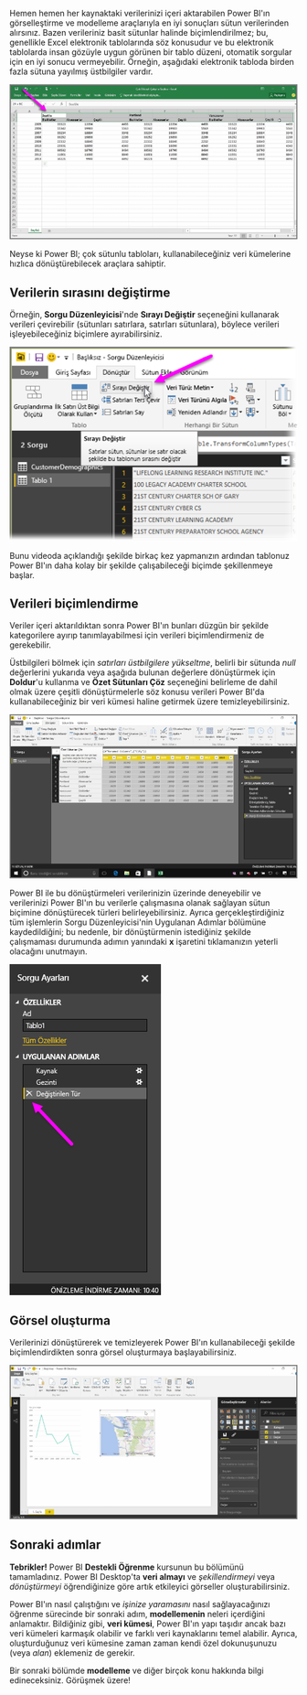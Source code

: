 Hemen hemen her kaynaktaki verilerinizi içeri aktarabilen Power BI'ın görselleştirme ve modelleme araçlarıyla en iyi sonuçları sütun verilerinden alırsınız. Bazen verileriniz basit sütunlar halinde biçimlendirilmez; bu, genellikle Excel elektronik tablolarında söz konusudur ve bu elektronik tablolarda insan gözüyle uygun görünen bir tablo düzeni, otomatik sorgular için en iyi sonucu vermeyebilir. Örneğin, aşağıdaki elektronik tabloda birden fazla sütuna yayılmış üstbilgiler vardır.

![](media/1-5-cleaning-irregular-data/1-5_1.png)

Neyse ki Power BI; çok sütunlu tabloları, kullanabileceğiniz veri kümelerine hızlıca dönüştürebilecek araçlara sahiptir.

## <a name="transpose-data"></a>Verilerin sırasını değiştirme
Örneğin, **Sorgu Düzenleyicisi**'nde **Sırayı Değiştir** seçeneğini kullanarak verileri çevirebilir (sütunları satırlara, satırları sütunlara), böylece verileri işleyebileceğiniz biçimlere ayırabilirsiniz.

![](media/1-5-cleaning-irregular-data/1-5_2.png)

Bunu videoda açıklandığı şekilde birkaç kez yapmanızın ardından tablonuz Power BI'ın daha kolay bir şekilde çalışabileceği biçimde şekillenmeye başlar.

## <a name="format-data"></a>Verileri biçimlendirme
Veriler içeri aktarıldıktan sonra Power BI'ın bunları düzgün bir şekilde kategorilere ayırıp tanımlayabilmesi için verileri biçimlendirmeniz de gerekebilir.

Üstbilgileri bölmek için *satırları üstbilgilere yükseltme*, belirli bir sütunda *null* değerlerini yukarıda veya aşağıda bulunan değerlere dönüştürmek için **Doldur**'u kullanma ve **Özet Sütunları Çöz** seçeneğini belirleme de dahil olmak üzere çeşitli dönüştürmelerle söz konusu verileri Power BI'da kullanabileceğiniz bir veri kümesi haline getirmek üzere temizleyebilirsiniz.

![](media/1-5-cleaning-irregular-data/1-5_3.png)

Power BI ile bu dönüştürmeleri verilerinizin üzerinde deneyebilir ve verilerinizi Power BI'ın bu verilerle çalışmasına olanak sağlayan sütun biçimine dönüştürecek türleri belirleyebilirsiniz. Ayrıca gerçekleştirdiğiniz tüm işlemlerin Sorgu Düzenleyicisi'nin Uygulanan Adımlar bölümüne kaydedildiğini; bu nedenle, bir dönüştürmenin istediğiniz şekilde çalışmaması durumunda adımın yanındaki **x** işaretini tıklamanızın yeterli olacağını unutmayın.

![](media/1-5-cleaning-irregular-data/1-5_5.png)

## <a name="create-visuals"></a>Görsel oluşturma
Verilerinizi dönüştürerek ve temizleyerek Power BI'ın kullanabileceği şekilde biçimlendirdikten sonra görsel oluşturmaya başlayabilirsiniz.

![](media/1-5-cleaning-irregular-data/1-5_4.png)

## <a name="next-steps"></a>Sonraki adımlar
**Tebrikler!** Power BI **Destekli Öğrenme** kursunun bu bölümünü tamamladınız. Power BI Desktop'ta **veri almayı** ve *şekillendirmeyi* veya *dönüştürmeyi* öğrendiğinize göre artık etkileyici görseller oluşturabilirsiniz.

Power BI'ın nasıl çalıştığını ve *işinize yaramasını* nasıl sağlayacağınızı öğrenme sürecinde bir sonraki adım, **modellemenin** neleri içerdiğini anlamaktır. Bildiğiniz gibi, **veri kümesi**, Power BI'ın yapı taşıdır ancak bazı veri kümeleri karmaşık olabilir ve farklı veri kaynaklarını temel alabilir. Ayrıca, oluşturduğunuz veri kümesine zaman zaman kendi özel dokunuşunuzu (veya *alan*) eklemeniz de gerekir.

Bir sonraki bölümde **modelleme** ve diğer birçok konu hakkında bilgi edineceksiniz. Görüşmek üzere!

